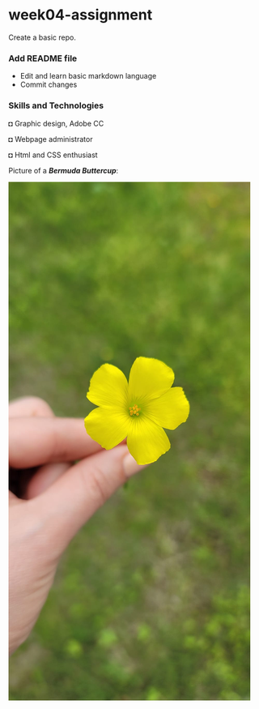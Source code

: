 # week04-assignment
Create a basic repo.

### Add README file

- Edit and learn basic markdown language
- Commit changes

### Skills and Technologies

◘ Graphic design, Adobe CC

◘ Webpage administrator

◘ Html and CSS enthusiast

Picture of a _**Bermuda Buttercup**_:

![yellow flower.jpg](https://github.com/G-Vasq/week04-assignment/blob/main/yellow%20flower.jpg)
